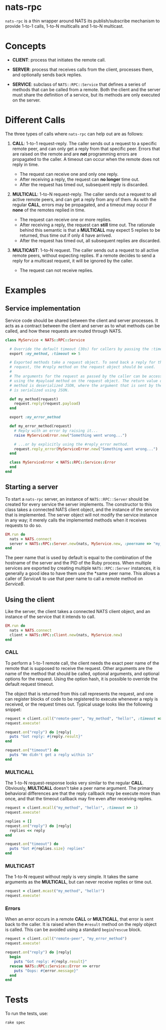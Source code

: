 # nats-rpc

`nats-rpc` is a thin wrapper around NATS its publish/subscribe mechanism to
provide 1-to-1 calls, 1-to-N multicalls and 1-to-N multicast.

# Concepts

* **CLIENT**: process that initiates the remote call.

* **SERVER**: process that receives calls from the client, processes them, and
  optionally sends back replies.

* **SERVICE**: subclass of `NATS::RPC::Service` that defines a series of
  methods that can be called from a remote. Both the client and the server
  must share the definition of a service, but its methods are only executed on
  the server.

# Different Calls

The three types of calls where `nats-rpc` can help out are as follows:

1. **CALL**: 1-to-1 request-reply. The caller sends out a request to a specific
   remote peer, and can only get a reply from that specific peer. Errors that
   are raised on the remote and are **not** programming errors are propagated
   to the caller. A timeout can occur when the remote does not reply in time.

   * The request can receive one and only one reply.
   * After receiving a reply, the request can **no longer** time out.
   * After the request has timed out, subsequent reply is discarded.

2. **MULTICALL**: 1-to-N request-reply. The caller sends out a request to all
   active remote peers, and can get a reply from any of them. As with the
   regular **CALL**, errors may be propagated, and a timeout may occur if
   **none** of the remotes replied in time.

   * The request can receive one or more replies.
   * After receiving a reply, the request can **still** time out. The rationale
     behind this semantic is that a **MULTICALL** may expect 5 replies to be
     returned, thus time out if only 4 have arrived.
   * After the request has timed out, all subsequent replies are discarded.

3. **MULTICAST**: 1-to-N request. The caller sends out a request to all active
   remote peers, without expecting replies. If a remote decides to send a reply
   for a multicast request, it will be ignored by the caller.

   * The request can not receive replies.

# Examples

## Service implementation

Service code should be shared between the client and server processes. It acts
as a contract between the client and server as to what methods can be
called, and how these requests are routed through NATS.

```ruby
class MyService < NATS::RPC::Service

  # Override the default timeout (30s) for callers by passing the :timeout option.
  export :my_method, :timeout => 5

  # Exported methods take a request object. To send back a reply for this
  # request, the #reply method on the request object should be used.
  #
  # The arguments for the request as passed by the caller can be accessed
  # using the #payload method on the request object. The return value of this
  # method is deserialized JSON, where the argument that is sent by the client
  # is serialized using JSON.

  def my_method(request)
    request.reply(request.payload)
  end

  export :my_error_method

  def my_error_method(request)
    # Reply with an error by raising it...
    raise MyServiceError.new("Something went wrong...")

    # ...or by explicitly using the #reply_error method.
    request.reply_error(MyServiceError.new("Something went wrong...")
  end

  class MyServiceError < NATS::RPC::Service::Error
  end
end
```

## Starting a server

To start a `nats-rpc` server, an instance of `NATS::RPC::Server` should be
created for every service the server implements. The constructor to this class
takes a connected NATS client object, and the instance of the service that is
implemented. The server object will not modify the service instance in any way;
it merely calls the implemented methods when it receives requests to do so.

```ruby
EM.run do
  nats = NATS.connect
  server = NATS::RPC::Server.new(nats, MyService.new, :peername => "my_unique_id")
end
```

The peer name that is used by default is equal to the combination of the
hostname of the server and the PID of the Ruby process. When multiple services
are exported by creating multiple `NATS::RPC::Server` instances, it is
generally a good idea to have them use the *same peer name. This allows a
caller of *ServiceA* to use that peer name to call a remote method on
*ServiceB*.

## Using the client

Like the server, the client takes a connected NATS client object, and an
instance of the service that it intends to call.

```ruby
EM.run do
  nats = NATS.connect
  client = NATS::RPC::Client.new(nats, MyService.new)
end
```

### **CALL**

To perform a 1-to-1 remote call, the client needs the exact peer name of the
remote that is supposed to receive the request. Other arguments are the name of
the method that should be called, optional arguments, and optional options for
the request. Using the option hash, it is possible to override the default
request timeout.

The object that is returned from this call represents the request, and one can
register blocks of code to be registered to execute whenever a reply is
received, or the request times out.  Typical usage looks like the following
snippet:

```ruby
request = client.call("remote-peer", "my_method", "hello!", :timeout => 1)
request.execute!

request.on("reply") do |reply|
  puts "Got reply: #{reply.result}"
end

request.on("timeout") do
  puts "We didn't get a reply within 1s"
end
```

### **MULTICALL**

The 1-to-N request-response looks very similar to the regular **CALL**.
Obviously, **MULTICALL** doesn't take a peer name argument. The primary
behavioral differences are that the reply callback may be execute more than
once, and that the timeout callback may fire even after receiving replies.

```ruby
request = client.mcall("my_method", "hello!", :timeout => 1)
request.execute!

replies = []
request.on("reply") do |reply|
  replies << reply
end

request.on("timeout") do
  puts "Got #{replies.size} replies"
end
```

### **MULTICAST**

The 1-to-N request without reply is very simple. It takes the same arguments
as the **MULTICALL**, but can never receive replies or time out.

```ruby
request = client.mcast("my_method", "hello!")
request.execute!
```

### Errors

When an error occurs in a remote **CALL** or **MULTICALL**, that error is sent
back to the caller. It is raised when the `#result` method on the reply object
is called. This can be avoided using a standard `begin`/`rescue` block.

```ruby
request = client.call("remote-peer", "my_error_method")
request.execute!

request.on("reply") do |reply|
  begin
    puts "Got reply: #{reply.result}"
  rescue NATS::RPC::Service::Error => error
    puts "Oops: #{error.message}" 
  end
end
```

# Tests

To run the tests, use:

```
rake spec
```
